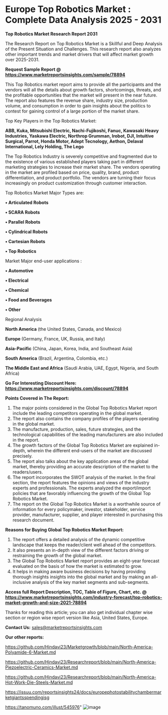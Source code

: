 # Europe Top Robotics Market : Complete Data Analysis 2025 - 2031

<strong>Top Robotics Market Research Report 2031</strong>

The Research Report on Top Robotics Market is a Skillful and Deep Analysis of the Present Situation and Challenges. This research report also analyzes other important trends and market drivers that will affect market growth over 2025-2031.

<strong>Request Sample Report @ <a href=https://www.marketreportsinsights.com/sample/78894>https://www.marketreportsinsights.com/sample/78894</a></strong>

This Top Robotics market report aims to provide all the participants and the vendors will all the details about growth factors, shortcomings, threats, and the profitable opportunities that the market will present in the near future. The report also features the revenue share, industry size, production volume, and consumption in order to gain insights about the politics to contest for gaining control of a large portion of the market share.

Top Key Players in the Top Robotics Market:

<strong>ABB, Kuka, Mitsubishi Electric, Nachi-Fujikoshi, Fanuc, Kawasaki Heavy Industries, Yaskawa Electric, Northrop Grumman, Irobot, DJI, Intuitive Surgical, Parrot, Honda Motor, Adept Tecnology, Aethon, Delaval International, Lely Holding, The Lego</strong>

The Top Robotics Industry is severely competitive and fragmented due to the existence of various established players taking part in different marketing strategies to increase their market share. The vendors operating in the market are profiled based on price, quality, brand, product differentiation, and product portfolio. The vendors are turning their focus increasingly on product customization through customer interaction.

Top Robotics Market Major Types are:

<strong>• Articulated Robots

• SCARA Robots

• Parallel Robots

• Cylindrical Robots

• Cartesian Robots

• Top Robotics</strong>

Market Major end-user applications :

<strong>• Automotive

• Electrical

• Chemical

• Food and Beverages

• Other</strong>

Regional Analysis

</u><strong><b>North America</b></strong> (the United States, Canada, and Mexico)

<strong><b>Europe </b></strong>(Germany, France, UK, Russia, and Italy)

<strong><b>Asia-Pacific</b></strong> (China, Japan, Korea, India, and Southeast Asia)

<strong><b>South America</b></strong> (Brazil, Argentina, Colombia, etc.)

<strong><b>The Middle East and Africa</b></strong> (Saudi Arabia, UAE, Egypt, Nigeria, and South Africa)

<strong>Go For Interesting Discount Here: <a href=https://www.marketreportsinsights.com/discount/78894>https://www.marketreportsinsights.com/discount/78894</a></strong>

<strong>Points Covered in The Report:</strong>
<ol>
  <li>The major points considered in the Global Top Robotics Market report include the leading competitors operating in the global market.</li>
  <li>The report also contains the company profiles of the players operating in the global market.</li>
  <li>The manufacture, production, sales, future strategies, and the technological capabilities of the leading manufacturers are also included in the report.</li>
  <li>The growth factors of the Global Top Robotics Market are explained in-depth, wherein the different end-users of the market are discussed precisely.</li>
  <li>The report also talks about the key application areas of the global market, thereby providing an accurate description of the market to the readers/users.</li>
  <li>The report incorporates the SWOT analysis of the market. In the final section, the report features the opinions and views of the industry experts and professionals. The experts analyzed the export/import policies that are favorably influencing the growth of the Global Top Robotics Market.</li>
  <li>The report on the Global Top Robotics Market is a worthwhile source of information for every policymaker, investor, stakeholder, service provider, manufacturer, supplier, and player interested in purchasing this research document.</li>
</ol>
<strong>Reasons for Buying Global Top Robotics Market Report:</strong>

<ol>
  <li>The report offers a detailed analysis of the dynamic competitive landscape that keeps the reader/client well ahead of the competitors.</li>
  <li>It also presents an in-depth view of the different factors driving or restraining the growth of the global market.</li>
  <li>The Global Top Robotics Market report provides an eight-year forecast evaluated on the basis of how the market is estimated to grow.</li>
  <li>It helps in making aware business decisions by having providing thorough insights insights into the global market and by making an all-inclusive analysis of the key market segments and sub-segments.</li>
</ol>
<strong>Access full Report Description, TOC, Table of Figure, Chart, etc. @ <a href=https://www.marketreportsinsights.com/industry-forecast/top-robotics-market-growth-and-size-2021-78894>https://www.marketreportsinsights.com/industry-forecast/top-robotics-market-growth-and-size-2021-78894</a></strong>


Thanks for reading this article; you can also get individual chapter wise section or region wise report version like Asia, United States, Europe.

<strong>Contact Us:</strong>
sales@marketreportsinsights.com

<strong>Our other reports:</strong>

<a href=https://github.com/Hindavi23/Marketgrowth/blob/main/North-America-Polyamide-6-Market.md>https://github.com/Hindavi23/Marketgrowth/blob/main/North-America-Polyamide-6-Market.md</a>

<a href=https://github.com/Hindavi23/Researchreport/blob/main/North-America-Piezoelectric-Ceramics-Market.md>https://github.com/Hindavi23/Researchreport/blob/main/North-America-Piezoelectric-Ceramics-Market.md</a>

<a href=https://github.com/Hindavi23/Researchreport/blob/main/North-America-Hot-Work-Die-Steels-Market.md>https://github.com/Hindavi23/Researchreport/blob/main/North-America-Hot-Work-Die-Steels-Market.md</a>

<a href=https://issuu.com/reportsinsights24/docs/europephotostabilitychambermarketgiantsspendingisg>https://issuu.com/reportsinsights24/docs/europephotostabilitychambermarketgiantsspendingisg</a>

<a href=https://tanomuno.com/illust/545976>https://tanomuno.com/illust/545976</a>"
![image](https://github.com/user-attachments/assets/cbf0a89b-2c56-465f-b6b0-54271d54737f)
